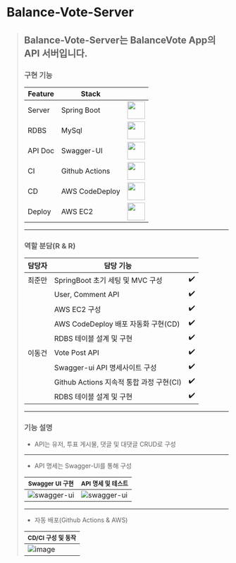 # Balance-Vote-Server

> ## Balance-Vote-Server는 BalanceVote App의 API 서버입니다.
> ### 구현 기능
> 
> | Feature | Stack | |
> |---------|-------|-|
> | Server | Spring Boot |<img src="https://user-images.githubusercontent.com/22022776/174630380-998da0b9-4e5a-4b7d-baa4-ac930632fe39.png" height="40px">|
> | RDBS | MySql |<img src="https://user-images.githubusercontent.com/22022776/174739483-c6024a78-8da6-45b4-89ab-c2c7ee4f5222.png" height="40px">|
> | API Doc | Swagger-UI |<img src="https://user-images.githubusercontent.com/22022776/174738161-6ff5c992-00a8-4b8d-a28c-a64be7e2548d.png" height="40px">|
> | CI | Github Actions |<img src="https://user-images.githubusercontent.com/22022776/174737872-343461c0-a5ec-4164-bd68-5639bb5ca2fe.png" height="40px">|
> | CD | AWS CodeDeploy |<img src="https://user-images.githubusercontent.com/22022776/174738914-fc290e74-82ee-4d4d-a9e5-e656e1bbec8d.png" height="40px">|
> | Deploy | AWS EC2 | <img src="https://user-images.githubusercontent.com/22022776/174738914-fc290e74-82ee-4d4d-a9e5-e656e1bbec8d.png" height="40px">|
> -------------------------------------
> ### 역할 분담(R & R)
>  | 담당자 | 담당 기능 | |
>  |-------|-----------|-|
>  | 최준만 | SpringBoot 초기 세팅 및 MVC 구성 | :heavy_check_mark: |
>  |       | User, Comment API | :heavy_check_mark: |
>  |       | AWS EC2 구성 | :heavy_check_mark: |
>  |       | AWS CodeDeploy 배포 자동화 구현(CD) | :heavy_check_mark: |
>  |       | RDBS 테이블 설계 및 구현 | :heavy_check_mark: |
>  | 이동건 | Vote Post API | :heavy_check_mark: |
>  |       | Swagger-ui API 명세사이트 구성 | :heavy_check_mark: |
>  |       | Github Actions 지속적 통합 과정 구현(CI) | :heavy_check_mark: |
>  |       | RDBS 테이블 설계 및 구현 | :heavy_check_mark: |
>--------------------------------------
> ### 기능 설명
> - API는 유저, 투표 게시물, 댓글 및 대댓글 CRUD로 구성
>--------------------------------------
> - API 명세는 Swagger-UI를 통해 구성
> 
>  | <sub> Swagger UI 구현 <sub> | <sub> API 명세 및 테스트 <sub> |
>  |----------------------------|-------------------------------|
>  | ![swagger-ui](https://user-images.githubusercontent.com/22022776/174628458-7834d296-7981-4ec6-a204-0787dbc4eb14.png) | ![swagger-ui](https://user-images.githubusercontent.com/22022776/174628957-66d6ee3e-5c4b-4d3a-8fa3-97344e3bc39d.png) |
>---------------------------------------
> - 자동 배포(Github Actions & AWS)
>
>  | <sub> CD/CI 구성 및 동작 <sub> |
>  |----------------------------|
> |![image](https://user-images.githubusercontent.com/22022776/174751746-2eca574c-8c8f-466b-a6e2-fb2893d2be6a.png)|
